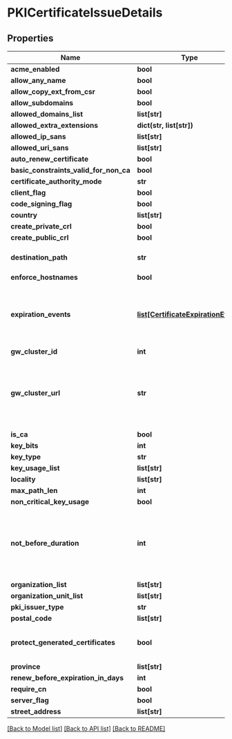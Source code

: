 # PKICertificateIssueDetails

## Properties
Name | Type | Description | Notes
------------ | ------------- | ------------- | -------------
**acme_enabled** | **bool** |  | [optional] 
**allow_any_name** | **bool** |  | [optional] 
**allow_copy_ext_from_csr** | **bool** |  | [optional] 
**allow_subdomains** | **bool** |  | [optional] 
**allowed_domains_list** | **list[str]** |  | [optional] 
**allowed_extra_extensions** | **dict(str, list[str])** |  | [optional] 
**allowed_ip_sans** | **list[str]** |  | [optional] 
**allowed_uri_sans** | **list[str]** |  | [optional] 
**auto_renew_certificate** | **bool** |  | [optional] 
**basic_constraints_valid_for_non_ca** | **bool** |  | [optional] 
**certificate_authority_mode** | **str** |  | [optional] 
**client_flag** | **bool** |  | [optional] 
**code_signing_flag** | **bool** |  | [optional] 
**country** | **list[str]** |  | [optional] 
**create_private_crl** | **bool** |  | [optional] 
**create_public_crl** | **bool** |  | [optional] 
**destination_path** | **str** | DestinationPath is the destination to save generated certificates | [optional] 
**enforce_hostnames** | **bool** |  | [optional] 
**expiration_events** | [**list[CertificateExpirationEvent]**](CertificateExpirationEvent.md) | ExpirationNotification holds a list of expiration notices that should be sent in case a certificate is about to expire, this value is being propagated to the Certificate resources that are created | [optional] 
**gw_cluster_id** | **int** |  | [optional] 
**gw_cluster_url** | **str** | GWClusterURL is required when CAMode is \&quot;public\&quot; and it defines the cluster URL the PKI should be issued from. The GW cluster must have permissions to read associated target&#39;s details | [optional] 
**is_ca** | **bool** |  | [optional] 
**key_bits** | **int** |  | [optional] 
**key_type** | **str** |  | [optional] 
**key_usage_list** | **list[str]** |  | [optional] 
**locality** | **list[str]** |  | [optional] 
**max_path_len** | **int** |  | [optional] 
**non_critical_key_usage** | **bool** |  | [optional] 
**not_before_duration** | **int** | A Duration represents the elapsed time between two instants as an int64 nanosecond count. The representation limits the largest representable duration to approximately 290 years. | [optional] 
**organization_list** | **list[str]** |  | [optional] 
**organization_unit_list** | **list[str]** |  | [optional] 
**pki_issuer_type** | **str** |  | [optional] 
**postal_code** | **list[str]** |  | [optional] 
**protect_generated_certificates** | **bool** | ProtectGeneratedCertificates dictates whether the created certificates should be protected from deletion | [optional] 
**province** | **list[str]** |  | [optional] 
**renew_before_expiration_in_days** | **int** |  | [optional] 
**require_cn** | **bool** |  | [optional] 
**server_flag** | **bool** |  | [optional] 
**street_address** | **list[str]** |  | [optional] 

[[Back to Model list]](../README.md#documentation-for-models) [[Back to API list]](../README.md#documentation-for-api-endpoints) [[Back to README]](../README.md)


